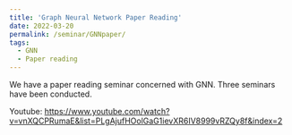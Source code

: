 ```yaml
---
title: 'Graph Neural Network Paper Reading'
date: 2022-03-20
permalink: /seminar/GNNpaper/
tags:
  - GNN
  - Paper reading
---
```


We have a paper reading seminar concerned with GNN. Three seminars have been conducted. 

Youtube: https://www.youtube.com/watch?v=vnXQCPRumaE&list=PLgAjufHOolGaG1ievXR6IV8999vRZQy8f&index=2
